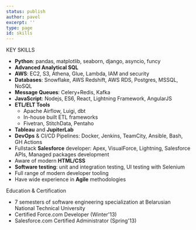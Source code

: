 ```yaml
---
status: publish
author: pavel
excerpt: ''
type: page
id: skills
---
```


<div class="section-header right-pinned">KEY SKILLS</div>

- **Python**: pandas, matplotlib, seaborn, django, asyncio, funcy
- **Advanced Analytical SQL**
- **AWS**: EC2, S3, Athena, Glue, Lambda, IAM and security
- **Databases**: Snowflake, AWS Redshift, AWS RDS, Postgres, MSSQL, NoSQL
- **Message Queues**: Celery+Redis, Kafka
- **JavaScript**: Nodejs, ES6, React, Lightning Framework, AngularJS
- **ETL/ELT Tools**
    - Apache Airflow, Luigi, dbt
    - In-house built ETL frameworks
    - Fivetran, StitchData, Pentaho
- **Tableau** and **JupiterLab**
- **DevOps** & CI/CD Pipelines: Docker, Jenkins, TeamCity, Ansible, Bash, GH Actions
- Fullstack **Salesforce** developer: Apex, VisualForce, Lightning, Salesforce APIs, Managed packages development
- Aware of modern **HTML/CSS**
- **Software testing**: unit and integration testing, UI testing with Selenium
- Full range of modern developer tooling
- Have wide experience in **Agile** methodologies

<div class="section-header right-pinned">Education & Certification</div>

- 7 semesters of software engineering specialization at Belarusian National Technical University
- Certified Force.com Developer (Winter'13)
- Salesforce.com Certified Administrator (Spring'13)

